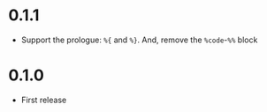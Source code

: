 # 0.1.1

* Support the prologue: `%{` and `%}`. And, remove the `%code`-`%%` block

# 0.1.0

* First release
